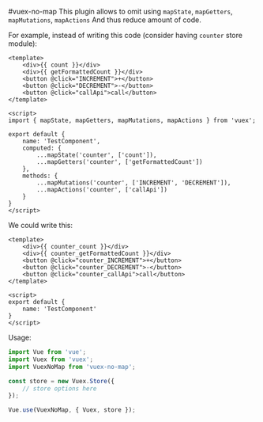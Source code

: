 #vuex-no-map
This plugin allows to omit using `mapState`, `mapGetters`, `mapMutations`, `mapActions`
And thus reduce amount of code.

For example, instead of writing this code (consider having `counter` store module):
```vue
<template>
    <div>{{ count }}</div>
    <div>{{ getFormattedCount }}</div>
    <button @click="INCREMENT">+</button>
    <button @click="DECREMENT">-</button>
    <button @click="callApi">call</button>
</template>

<script>
import { mapState, mapGetters, mapMutations, mapActions } from 'vuex';

export default {
    name: 'TestComponent',
    computed: {
        ...mapState('counter', ['count']),
        ...mapGetters('counter', ['getFormattedCount'])
    },
    methods: {
        ...mapMutations('counter', ['INCREMENT', 'DECREMENT']),
        ...mapActions('counter', ['callApi'])
    }
}
</script>
```
We could write this:
```vue
<template>
    <div>{{ counter_count }}</div>
    <div>{{ counter_getFormattedCount }}</div>
    <button @click="counter_INCREMENT">+</button>
    <button @click="counter_DECREMENT">-</button>
    <button @click="counter_callApi">call</button>
</template>

<script>
export default {
    name: 'TestComponent'
}
</script>
```
Usage:
```javascript
import Vue from 'vue';
import Vuex from 'vuex';
import VuexNoMap from 'vuex-no-map';

const store = new Vuex.Store({
    // store options here
});

Vue.use(VuexNoMap, { Vuex, store });
```
